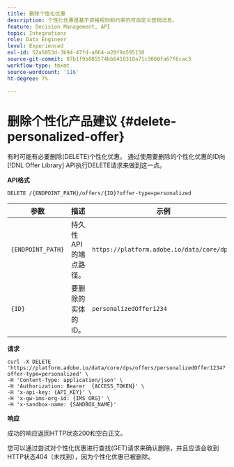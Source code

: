 ```yaml
---
title: 删除个性化优惠
description: 个性化优惠是基于资格规则和约束的可自定义营销消息。
feature: Decision Management, API
topic: Integrations
role: Data Engineer
level: Experienced
exl-id: 52a5053d-3b94-47fd-a064-a20f9a595150
source-git-commit: 07b1f9b885574bb6418310a71c3060fa67f6cac3
workflow-type: tm+mt
source-wordcount: '116'
ht-degree: 7%

---
```


# 删除个性化产品建议 {#delete-personalized-offer}

有时可能有必要删除(DELETE)个性化优惠。 通过使用要删除的个性化优惠的ID向[!DNL Offer Library] API执行DELETE请求来做到这一点。

**API格式**

```http
DELETE /{ENDPOINT_PATH}/offers/{ID}?offer-type=personalized
```

| 参数 | 描述 | 示例 |
| --------- | ----------- | ------- |
| `{ENDPOINT_PATH}` | 持久性API的端点路径。 | `https://platform.adobe.io/data/core/dps/` |
| `{ID}` | 要删除的实体的ID。 | `personalizedOffer1234` |

**请求**

```shell
curl -X DELETE 'https://platform.adobe.io/data/core/dps/offers/personalizedOffer1234?offer-type=personalized' \
-H 'Content-Type: application/json' \
-H 'Authorization: Bearer  {ACCESS_TOKEN}' \
-H 'x-api-key: {API_KEY}' \
-H 'x-gw-ims-org-id: {IMS_ORG}' \
-H 'x-sandbox-name: {SANDBOX_NAME}'
```

**响应**

成功的响应返回HTTP状态200和空白正文。

您可以通过尝试对个性化优惠进行查找(GET)请求来确认删除，并且应该会收到HTTP状态404（未找到），因为个性化优惠已被删除。
